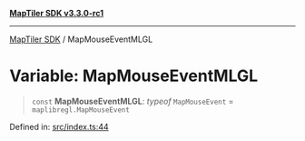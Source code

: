 [**MapTiler SDK v3.3.0-rc1**](../README.md)

***

[MapTiler SDK](../README.md) / MapMouseEventMLGL

# Variable: MapMouseEventMLGL

> `const` **MapMouseEventMLGL**: *typeof* `MapMouseEvent` = `maplibregl.MapMouseEvent`

Defined in: [src/index.ts:44](https://github.com/maptiler/maptiler-sdk-js/blob/d9cb958ebf063ecde2f6f583eb172e5a83460e6a/src/index.ts#L44)
